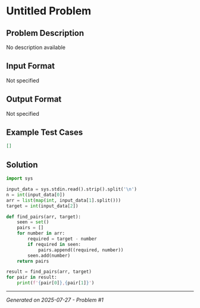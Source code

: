# Untitled Problem

## Problem Description
No description available

## Input Format
Not specified

## Output Format
Not specified

## Example Test Cases
```json
[]
```

## Solution
```python
import sys

input_data = sys.stdin.read().strip().split('\n')
n = int(input_data[0])
arr = list(map(int, input_data[1].split()))
target = int(input_data[2])

def find_pairs(arr, target):
    seen = set()
    pairs = []
    for number in arr:
        required = target - number
        if required in seen:
            pairs.append((required, number))
        seen.add(number)
    return pairs

result = find_pairs(arr, target)
for pair in result:
    print(f'{pair[0]},{pair[1]}')
```

---
*Generated on 2025-07-27 - Problem #1*